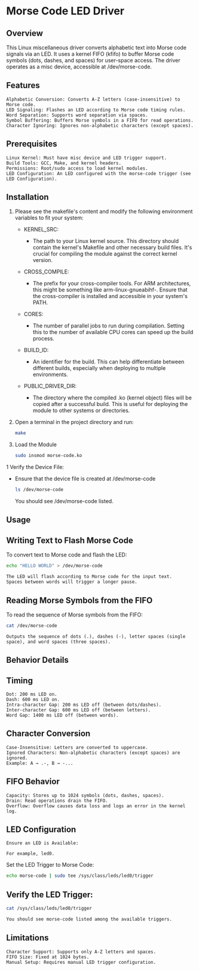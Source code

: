 # Morse Code LED Driver
## Overview

This Linux miscellaneous driver converts alphabetic text into Morse code signals via an LED. It uses a kernel FIFO (kfifo) to buffer Morse code symbols (dots, dashes, and spaces) for user-space access. The driver operates as a misc device, accessible at /dev/morse-code.
## Features

    Alphabetic Conversion: Converts A-Z letters (case-insensitive) to Morse code.
    LED Signaling: Flashes an LED according to Morse code timing rules.
    Word Separation: Supports word separation via spaces.
    Symbol Buffering: Buffers Morse symbols in a FIFO for read operations.
    Character Ignoring: Ignores non-alphabetic characters (except spaces).

## Prerequisites

    Linux Kernel: Must have misc device and LED trigger support.
    Build Tools: GCC, Make, and kernel headers.
    Permissions: Root/sudo access to load kernel modules.
    LED Configuration: An LED configured with the morse-code trigger (see LED Configuration).

## Installation
1. Please see the makefile's content and modify the following environment variables to fit your system:
    - KERNEL_SRC:
        - The path to your Linux kernel source. This directory should contain the kernel's Makefile and other necessary build files. It's crucial for compiling the module against the correct kernel version.

    - CROSS_COMPILE:
        - The prefix for your cross-compiler tools. For ARM architectures, this might be something like arm-linux-gnueabihf-. Ensure that the cross-compiler is installed and accessible in your system's PATH.

    - CORES:
        - The number of parallel jobs to run during compilation. Setting this to the number of available CPU cores can speed up the build process.

    - BUILD_ID:

        - An identifier for the build. This can help differentiate between different builds, especially when deploying to multiple environments.

    - PUBLIC_DRIVER_DIR:
        - The directory where the compiled .ko (kernel object) files will be copied after a successful build. This is useful for deploying the module to other systems or directories.

2. Open a terminal in the project directory and run:
    ```bash 
    make
    ```
3. Load the Module
    ```bash 
    sudo insmod morse-code.ko
    ```

1 Verify the Device File:

- Ensure that the device file is created at /dev/morse-code
    ```bash
    ls /dev/morse-code
    ```
    
    You should see /dev/morse-code listed.

## Usage
## Writing Text to Flash Morse Code

To convert text to Morse code and flash the LED:
```bash
echo "HELLO WORLD" > /dev/morse-code
```

    The LED will flash according to Morse code for the input text.
    Spaces between words will trigger a longer pause.

## Reading Morse Symbols from the FIFO

To read the sequence of Morse symbols from the FIFO:
```bash
cat /dev/morse-code
```

    Outputs the sequence of dots (.), dashes (-), letter spaces (single space), and word spaces (three spaces).

## Behavior Details
## Timing

    Dot: 200 ms LED on.
    Dash: 600 ms LED on.
    Intra-character Gap: 200 ms LED off (between dots/dashes).
    Inter-character Gap: 600 ms LED off (between letters).
    Word Gap: 1400 ms LED off (between words).

## Character Conversion

    Case-Insensitive: Letters are converted to uppercase.
    Ignored Characters: Non-alphabetic characters (except spaces) are ignored.
    Example: A → .-, B → -...

##  FIFO Behavior

    Capacity: Stores up to 1024 symbols (dots, dashes, spaces).
    Drain: Read operations drain the FIFO.
    Overflow: Overflow causes data loss and logs an error in the kernel log.

## LED Configuration

    Ensure an LED is Available:

    For example, led0.

Set the LED Trigger to Morse Code:
```bash
echo morse-code | sudo tee /sys/class/leds/led0/trigger
```
## Verify the LED Trigger:
```bash
cat /sys/class/leds/led0/trigger

You should see morse-code listed among the available triggers.
```
## Limitations

    Character Support: Supports only A-Z letters and spaces.
    FIFO Size: Fixed at 1024 bytes.
    Manual Setup: Requires manual LED trigger configuration.


